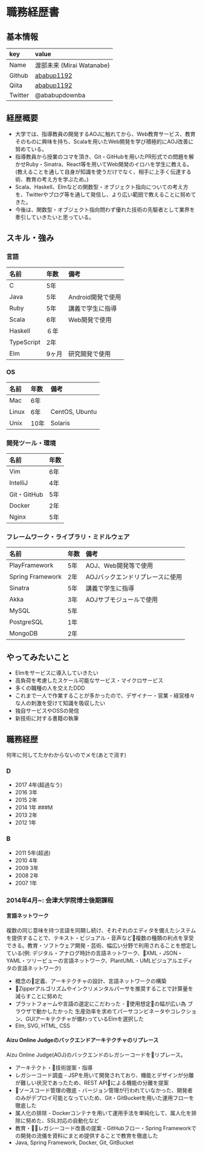 # 職務経歴書

## 基本情報

|key | value |
|:--|:-------|
|Name | 渡部未来 (Mirai Watanabe)|
|Github| [ababup1192](https://github.com/ababup1192) |
|Qiita| [ababup1192](https://qiita.com/ababup1192) 
|Twitter| @ababupdownba|

## 経歴概要

- 大学では、指導教員の開発するAOJに触れてから、Web教育サービス、教育そのものに興味を持ち、Scalaを用いたWeb開発を学び積極的にAOJ改善に努めている。
- 指導教員から授業のコマを頂き、Git・GitHubを用いたPR形式での問題を解かせRuby・Sinatra、React等を用いてWeb開発のイロハを学生に教える。(教えることを通して自身が知識を使うだけでなく、相手に上手く伝達する術、教育の考え方を学ぶため。)
- Scala、Haskell、Elmなどの関数型・オブジェクト指向についての考え方を、Twitterやブログ等を通して発信し、より広い範囲で教えることに努めてきた。
- 今後は、関数型・オブジェクト指向問わず優れた技術の先駆者として業界を牽引していきたいと思っている。

## スキル・強み

### 言語

|名前|年数|備考|
|:--|:--|:--|
|C| 5年|
|Java| 5年|Android開発で使用|
|Ruby| 5年|講義で学生に指導|
|Scala|6年|Web開発で使用|
|Haskell|６年|
|TypeScript| 2年|
|Elm| 9ヶ月|研究開発で使用|

### OS

|名前|年数|備考|
|:---|:--|:--|
|Mac|6年||
|Linux|6年|CentOS, Ubuntu|
|Unix|10年|Solaris|

### 開発ツール・環境

|名前|年数|
|:--|:--|
|Vim|6年|
|IntelliJ|4年|
|Git・GitHub|5年|
|Docker|2年|
|Nginx|5年|

### フレームワーク・ライブラリ・ミドルウェア

|名前|年数|備考|
|:---|:--|:--|
|PlayFramework|5年|AOJ、Web開発等で使用|
|Spring Framework|2年|AOJバックエンドリプレースに使用|
|Sinatra|5年|講義で学生に指導|
|Akka|3年|AOJサブモジュールで使用|
|MySQL|5年|
|PostgreSQL|1年|
|MongoDB|2年|


## やってみたいこと

- Elmをサービスに導入していきたい
- 高負荷を考慮したスケール可能なサービス・マイクロサービス
- 多くの職種の人を交えたDDD
- これまで一人で作業することが多かったので、デザイナー・営業・経営様々な人の刺激を受けて知識を吸収したい
- 独自サービスやOSSの発信
- 新技術に対する書籍の執筆

## 職務経歴

何年に何してたかわからないのでメモ(あとで消す)

### D
- 2017 4年(超過なう)
- 2016 3年
- 2015 2年
- 2014 1年
###M
- 2013 2年
- 2012 1年
### B
- 2011 5年(超過)
- 2010 4年
- 2009 3年
- 2008 2年
- 2007 1年

### 2014年4月~: 会津大学院博士後期課程

#### 言語ネットワーク

複数の同じ意味を持つ言語を同期し続け、それぞれのエディタを備えたシステムを提供することで、テキスト・ビジュアル・音声など複数の種類の利点を享受できる。教育・ソフトウェア開発・芸術、幅広い分野で利用されることを想定している(例: デジタル・アナログ時計の言語ネットワーク、XML・JSON・YAML・ツリービューの言語ネットワーク、PlantUML・UMLビジュアルエディタの言語ネットワーク)

- 概念の定義、アーキテクチャの設計、言語ネットワークの構築
- Zipperアルゴリズムやインクリメンタルパーサを推奨することで計算量を減らすことに努めた
- プラットフォームや言語の選定にこだわった - 使用想定の幅が広い為 ブラウザで動かしたかった 生産効率を求めてパーサコンビネータやコレクション、GUIアーキテクチャが備わっているElmを選択した
- Elm, SVG, HTML, CSS

#### Aizu Online Judgeのバックエンドアーキテクチャのリプレース

Aizu Online Judge(AOJ)のバックエンドのレガシーコードをリプレース。

- アーキテクト・技術提案・指導
- レガシーコード調査 - JSPを用いて開発されており、機能とデザインが分離が難しい状況であったため、REST APIによる機能の分離を提案
- ソースコード管理の徹底 - バージョン管理が行われていなかった、開発者のみがデプロイ可能となっていため、Git・GitBucketを用いた運用フローを徹底した
- 属人化の排除 - Dockerコンテナを用いて運用手法を単純化して、属人化を排除に努めた、SSL対応の自動化など
- 教育・レガシーコード改善の提案 - GitHubフロー・Spring Frameworkでの開発の流儀を資料にまとめ提供することで教育を徹底した
- Java, Spring Framework, Docker, Git, GitBucket



